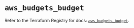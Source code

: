 # `aws_budgets_budget`

Refer to the Terraform Registry for docs: [`aws_budgets_budget`](https://registry.terraform.io/providers/hashicorp/aws/5.56.1/docs/resources/budgets_budget).
